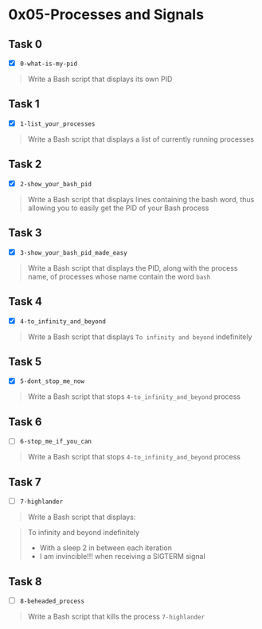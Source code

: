 # 0x05-Processes and Signals

## Task 0
- [x] `0-what-is-my-pid`
> Write a Bash script that displays its own PID

## Task 1
- [x] `1-list_your_processes`
> Write a Bash script that displays a list of currently running processes

## Task 2
- [x] `2-show_your_bash_pid`
> Write a Bash script that displays lines containing the bash word, thus allowing you to easily get the PID of your Bash process

## Task 3
- [x] `3-show_your_bash_pid_made_easy`
> Write a Bash script that displays the PID, along with the process name, of processes whose name contain the word `bash`

## Task 4
- [x] `4-to_infinity_and_beyond`
> Write a Bash script that displays `To infinity and beyond` indefinitely

## Task 5
- [x] `5-dont_stop_me_now`
> Write a Bash script that stops `4-to_infinity_and_beyond` process

## Task 6
- [ ] `6-stop_me_if_you_can`
> Write a Bash script that stops `4-to_infinity_and_beyond` process

## Task 7
- [ ] `7-highlander`
> Write a Bash script that displays:

> To infinity and beyond indefinitely
> - With a sleep 2 in between each iteration
> - I am invincible!!! when receiving a SIGTERM signal

## Task 8
- [ ] `8-beheaded_process`
> Write a Bash script that kills the process `7-highlander`
